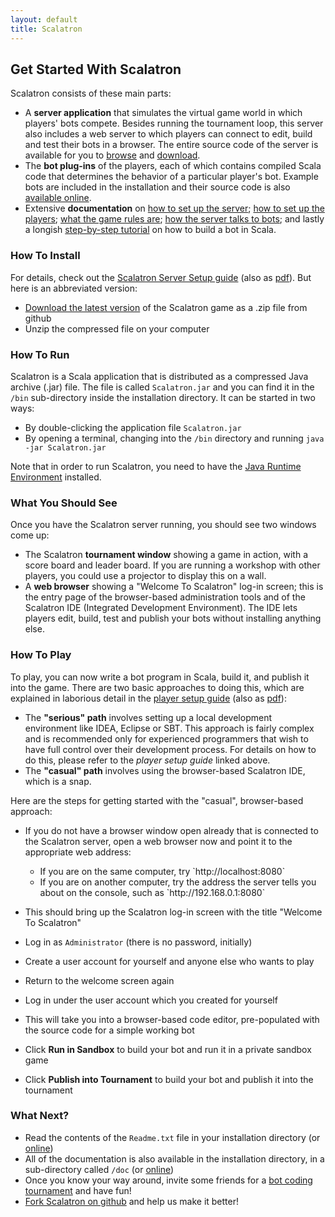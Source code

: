 ```yaml
---
layout: default
title: Scalatron
---
```


## Get Started With Scalatron

Scalatron consists of these main parts:

* A **server application** that simulates the virtual game world in which players' bots compete. Besides running
  the tournament loop, this server also includes a web server to which players can connect to edit, build and test
  their bots in a browser. The entire source code of the server is available for you to
  <a href="https://github.com/scalatron/scalatron">browse</a> and
  <a href="https://github.com/scalatron/scalatron/zipball/master">download</a>.
* The **bot plug-ins** of the players, each of which contains compiled Scala code that determines the behavior
  of a particular player's bot. Example bots are included in the installation and their source code is also
  <a href="https://github.com/scalatron/scalatron/tree/master/Scalatron/samples">available online</a>.
* Extensive **documentation** on
  <a href="https://github.com/scalatron/scalatron/blob/master/Scalatron/doc/markdown/Scalatron%20Server%20Setup.md">how to set up the server</a>;
  <a href="https://github.com/scalatron/scalatron/blob/master/Scalatron/doc/markdown/Scalatron%20Player%20Setup.md">how to set up the players</a>;
  <a href="https://github.com/scalatron/scalatron/blob/master/Scalatron/doc/markdown/Scalatron%20Game%20Rules.md">what the game rules are</a>;
  <a href="https://github.com/scalatron/scalatron/blob/master/Scalatron/doc/markdown/Scalatron%20Protocol.md">how the server talks to bots</a>;
  and lastly a longish <a href="https://github.com/scalatron/scalatron/blob/master/Scalatron/doc/markdown/Scalatron%20Tutorial.md">step-by-step tutorial</a> on how to build a bot in Scala.


### How To Install

For details, check out the
<a href="https://github.com/scalatron/scalatron/blob/master/Scalatron/doc/markdown/Scalatron%20Server%20Setup.md">Scalatron Server Setup guide</a>
(also as <a href="http://github.com/scalatron/scalatron/raw/master/Scalatron/doc/pdf/Scalatron%20Server%20Setup.pdf">pdf</a>).
But here is an abbreviated version:

* [Download the latest version](https://github.com/scalatron/scalatron/downloads) of the Scalatron game as a .zip file from github
* Unzip the compressed file on your computer



### How To Run

Scalatron is a Scala application that is distributed as a compressed Java archive (.jar) file.
The file is called `Scalatron.jar` and you can find it in the `/bin` sub-directory inside the installation directory.
It can be started in two ways:

* By double-clicking the application file `Scalatron.jar`
* By opening a terminal, changing into the `/bin` directory and running `java -jar Scalatron.jar`

Note that in order to run Scalatron, you need to have the
<a href="http://www.java.com/download/">Java Runtime Environment</a> installed.


### What You Should See

Once you have the Scalatron server running, you should see two windows come up:

* The Scalatron **tournament window** showing a game in action, with a score board and leader board.
  If you are running a workshop with other players, you could use a projector to display this on a wall.
* A **web browser** showing a "Welcome To Scalatron" log-in screen; this is the entry page of the browser-based
  administration tools and of the Scalatron IDE (Integrated Development Environment). The IDE lets players edit,
  build, test and publish your bots without installing anything else.


### How To Play

To play, you can now write a bot program in Scala, build it, and publish it into the game.
There are two basic approaches to doing this, which are explained in laborious detail in the
<a href="https://github.com/scalatron/scalatron/blob/master/Scalatron/doc/markdown/Scalatron%20Player%20Setup.md">player setup guide</a>
(also as <a href="https://github.com/scalatron/scalatron/raw/master/Scalatron/doc/pdf/Scalatron%20Player%20Setup.pdf">pdf</a>):

* The **"serious" path** involves setting up a local development environment like IDEA, Eclipse or SBT.
  This approach is fairly complex and is recommended only for experienced programmers that wish to have full
  control over their development process. For details on how to do this, please refer to the *player setup guide* linked above.
* The **"casual" path** involves using the browser-based Scalatron IDE, which is a snap.

Here are the steps for getting started with the "casual", browser-based approach:

* If you do not have a browser window open already that is connected to the Scalatron server, open a web browser
  now and point it to the appropriate web address:
  <ul>
    <li>If you are on the same computer, try `http://localhost:8080`</li>
    <li>If you are on another computer, try the address the server tells you about on the console, such as `http://192.168.0.1:8080`</li>
  </ul>

* This should bring up the Scalatron log-in screen with the title "Welcome To Scalatron"
* Log in as `Administrator` (there is no password, initially)
* Create a user account for yourself and anyone else who wants to play
* Return to the welcome screen again
* Log in under the user account which you created for yourself
* This will take you into a browser-based code editor, pre-populated with the source code for a simple working bot
* Click **Run in Sandbox** to build your bot and run it in a private sandbox game
* Click **Publish into Tournament** to build your bot and publish it into the tournament


### What Next?

* Read the contents of the `Readme.txt` file in your installation directory (or <a href="https://github.com/scalatron/scalatron/blob/master/Scalatron/Readme.txt">online</a>)
* All of the documentation is also available in the installation directory, in a sub-directory called `/doc` (or <a href="https://github.com/scalatron/scalatron/tree/master/Scalatron/doc">online</a>)
* Once you know your way around, invite some friends for a <a href="/pages/tournament.html">bot coding tournament</a> and have fun!
* [Fork Scalatron on github](https://github.com/scalatron/scalatron) and help us make it better!

